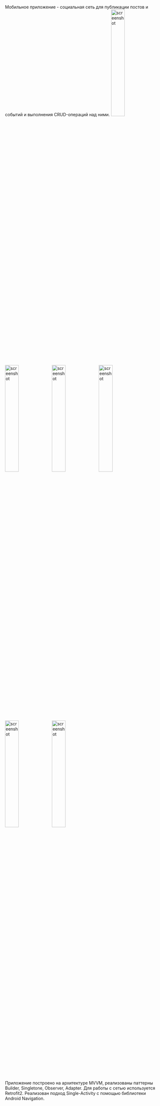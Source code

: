 Мобильное приложение - социальная сеть для публикации постов и событий и выполнения CRUD-операций над ними. 
<img alt="screenshot" width="30%" src="https://github.com/user-attachments/assets/4c611391-3699-4907-a250-0f8b35e3dcdc"/>
<img alt="screenshot" width="30%" src="https://github.com/user-attachments/assets/e4708851-3e58-40df-b71f-cdd35120e618"/>
<img alt="screenshot" width="30%" src="https://github.com/user-attachments/assets/77459c34-6220-4749-a80d-6eec89c4c269"/>
<img alt="screenshot" width="30%" src="https://github.com/user-attachments/assets/679a83a1-ecfc-4fa0-b8d9-02e65556da32"/>
<img alt="screenshot" width="30%" src="https://github.com/user-attachments/assets/c1e2c00a-0b59-424a-bb07-83018ec8d1e6"/>
<img alt="screenshot" width="30%" src="https://github.com/user-attachments/assets/edd7bbc5-3cb6-4498-bdde-2d7acae956f9"/>
</p>
Приложение построено на архитектуре MVVM, реализованы паттерны Builder, Singletone, Observer, Adapter. Для работы с сетью используется Retrofit2. Реализован подход Single-Activity с помощью библиотеки Android Navigation.
